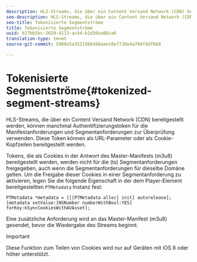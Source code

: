 ```yaml
---
description: HLS-Streams, die über ein Content Versand Network (CDN) bereitgestellt werden, können manchmal Authentifizierungstoken für die Manifestanforderungen und Segmentanforderungen zur Überprüfung verwenden. Diese Token können als URL-Parameter oder als Cookie-Kopfzeilen bereitgestellt werden.
seo-description: HLS-Streams, die über ein Content Versand Network (CDN) bereitgestellt werden, können manchmal Authentifizierungstoken für die Manifestanforderungen und Segmentanforderungen zur Überprüfung verwenden. Diese Token können als URL-Parameter oder als Cookie-Kopfzeilen bereitgestellt werden.
seo-title: Tokenisierte Segmentströme
title: Tokenisierte Segmentströme
uuid: b17bb5bc-2029-4113-ac44-b1d30aa08ca6
translation-type: tm+mt
source-git-commit: 5908e5a3521966496aeec0ef730e4a704fddfb68

---
```



# Tokenisierte Segmentströme{#tokenized-segment-streams}

HLS-Streams, die über ein Content Versand Network (CDN) bereitgestellt werden, können manchmal Authentifizierungstoken für die Manifestanforderungen und Segmentanforderungen zur Überprüfung verwenden. Diese Token können als URL-Parameter oder als Cookie-Kopfzeilen bereitgestellt werden.

Tokens, die als Cookies in der Antwort des Master-Manifests (m3u8) bereitgestellt werden, werden nicht für die (ts) Segmentanforderungen freigegeben, auch wenn die Segmentanforderungen für dieselbe Domäne gelten. Um die Freigabe dieser Cookies in einer Segmentanforderung zu aktivieren, legen Sie die folgende Eigenschaft in der dem Player-Element bereitgestellten `PTMetadata` Instanz fest:

```
PTMetadata *metadata = [[[PTMetadata alloc] init] autorelease]; 
[metadata setValue:[NSNumber numberWithBool:YES] forKey:kSyncCookiesWithAVAsset]; 
```

Eine zusätzliche Anforderung wird an das Master-Manifest (m3u8) gesendet, bevor die Wiedergabe des Streams beginnt.

>[!IMPORTANT]
>
>Diese Funktion zum Teilen von Cookies wird nur auf Geräten mit iOS 8 oder höher unterstützt.

